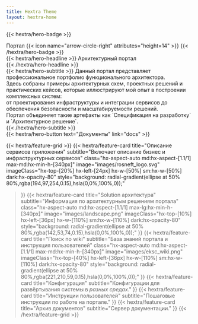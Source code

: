 ```yaml
---
title: Hextra Theme
layout: hextra-home
---
```


{{< hextra/hero-badge >}}
  <div class="hx-w-2 hx-h-2 hx-rounded-full hx-bg-primary-400"></div>
  <span>Портал</span>
  {{< icon name="arrow-circle-right" attributes="height=14" >}}
{{< /hextra/hero-badge >}}

<div class="hx-mt-6 hx-mb-6">
{{< hextra/hero-headline >}}
  Архитектурный портал <br class="sm:hx-block hx-hidden" />
{{< /hextra/hero-headline >}}
</div>

<div class="hx-mb-12">
{{< hextra/hero-subtitle >}}
  Данный портал представляет профессиональное портфолио функционального архитектора. <br class="sm:hx-block hx-hidden" />
  Здесь собраны примеры архитектурных схем, проектных решений и практических кейсов, которые иллюстрируют мой опыт в построении комплексных систем: <br class="sm:hx-block hx-hidden" />
  от проектирования инфраструктуры и интеграции сервисов до обеспечения безопасности и масштабируемости решений. <br class="sm:hx-block hx-hidden" />
  Портал объединяет такие артефакты как `Спецификация на разработку` и `Архитектурное решение`. <br class="sm:hx-block hx-hidden" />  
{{< /hextra/hero-subtitle >}}
</div>

<div class="hx-mb-6">
{{< hextra/hero-button text="Документы" link="docs" >}}
</div>

<div class="hx-mt-6"></div>

{{< hextra/feature-grid >}}
  {{< hextra/feature-card
    title="Описание сервисов приложения"
    subtitle="Включает описание бизнес и инфраструктурных сервисов"
    class="hx-aspect-auto md:hx-aspect-[1.1/1] max-md:hx-min-h-[340px]"
    image="images/rosneft_logo.svg"
    imageClass="hx-top-[20%] hx-left-[24px] hx-w-[50%] sm:hx-w-[50%] dark:hx-opacity-80"
    style="background: radial-gradient(ellipse at 50% 80%,rgba(194,97,254,0.15),hsla(0,0%,100%,0));"
  >}}
  {{< hextra/feature-card
    title="Solution архитектура"
    subtitle="Информация по архитектурным решениям портала"
    class="hx-aspect-auto md:hx-aspect-[1.1/1] max-lg:hx-min-h-[340px]"
    image="images/landscape.png"
    imageClass="hx-top-[10%] hx-left-[36px] hx-w-[110%] sm:hx-w-[110%] dark:hx-opacity-80"
    style="background: radial-gradient(ellipse at 50% 80%,rgba(142,53,74,0.15),hsla(0,0%,100%,0));"
  >}}
  {{< hextra/feature-card
    title="Поиск по wiki"
    subtitle="База знаний портала и инструкция пользователей"
    class="hx-aspect-auto md:hx-aspect-[1.1/1] max-md:hx-min-h-[340px]"
    image="images/eksc_wiki.png"
    imageClass="hx-top-[40%] hx-left-[36px] hx-w-[110%] sm:hx-w-[110%] dark:hx-opacity-80"
    style="background: radial-gradient(ellipse at 50% 80%,rgba(221,210,59,0.15),hsla(0,0%,100%,0));"
  >}}
  {{< hextra/feature-card
    title="Конфигурация"
    subtitle="Конфигурации для развёртывания системы в *разных средах*."
  >}}
  {{< hextra/feature-card
    title="Инструкции пользователей"
    subtitle="Пошаговые инструкции по работе на портале."
  >}}
  {{< hextra/feature-card
    title="Архив документов"
    subtitle="Сервер документации."
  >}} 
{{< /hextra/feature-grid >}}
